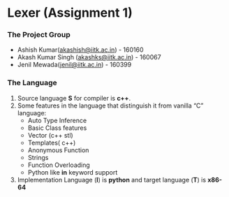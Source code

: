 #  Lexer (Assignment 1)

### The Project Group 
- Ashish Kumar(akashish@iitk.ac.in) - 160160
- Akash Kumar Singh (akashks@iitk.ac.in) - 160067
- Jenil Mewada(jenil@iitk.ac.in) - 160399

 ### The Language 
   1.  Source language **S** for compiler is **c++**.
   2. Some features in the language that distinguish it from vanilla “C” language:
		-  Auto Type Inference
		- Basic Class features
		-  Vector (c++ stl)
		- Templates( c++)
		-  Anonymous Function
		-  Strings
		- Function Overloading
		- Python like **in** keyword support
   3.   Implementation Language (**I**) is **python** and target language (**T**) is **x86-64**

